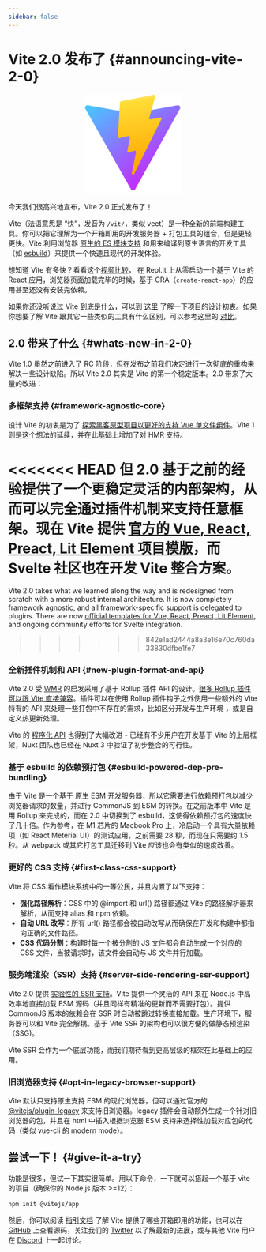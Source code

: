 ```yaml
---
sidebar: false
---
```


# Vite 2.0 发布了 {#announcing-vite-2-0}

<p style="text-align:center">
  <img src="/logo.svg" style="height:200px">
</p>

今天我们很高兴地宣布，Vite 2.0 正式发布了！

Vite（法语意思是 “快”，发音为 `/vit/`，类似 veet）是一种全新的前端构建工具。你可以把它理解为一个开箱即用的开发服务器 + 打包工具的组合，但是更轻更快。Vite 利用浏览器 [原生的 ES 模块支持](https://developer.mozilla.org/en-US/docs/Web/JavaScript/Guide/Modules) 和用来编译到原生语言的开发工具（如 [esbuild](https://esbuild.github.io/)）来提供一个快速且现代的开发体验。

想知道 Vite 有多快？看看这个[视频比较](https://twitter.com/amasad/status/1355379680275128321)， 在 Repl.it 上从零启动一个基于 Vite 的 React 应用，浏览器页面加载完毕的时候，基于 CRA（`create-react-app`）的应用甚至还没有安装完依赖。

如果你还没听说过 Vite 到底是什么，可以到 [这里](/guide/why) 了解一下项目的设计初衷。如果你想要了解 Vite 跟其它一些类似的工具有什么区别，可以参考这里的 [对比](/guide/comparisons)。

## 2.0 带来了什么 {#whats-new-in-2-0}

Vite 1.0 虽然之前进入了 RC 阶段，但在发布之前我们决定进行一次彻底的重构来解决一些设计缺陷。所以 Vite 2.0 其实是 Vite 的第一个稳定版本。2.0 带来了大量的改进：

### 多框架支持 {#framework-agnostic-core}

设计 Vite 的初衷是为了 [探索黑客原型项目以更好的支持 Vue 单文件组件](https://github.com/vuejs/vue-dev-server)。Vite 1 则是这个想法的延续，并在此基础上增加了对 HMR 支持。

<<<<<<< HEAD
但 2.0 基于之前的经验提供了一个更稳定灵活的内部架构，从而可以完全通过插件机制来支持任意框架。现在 Vite 提供 [官方的 Vue, React, Preact, Lit Element 项目模版](https://github.com/vitejs/vite/tree/main/packages/create-app)，而 Svelte 社区也在开发 Vite 整合方案。
=======
Vite 2.0 takes what we learned along the way and is redesigned from scratch with a more robust internal architecture. It is now completely framework agnostic, and all framework-specific support is delegated to plugins. There are now [official templates for Vue, React, Preact, Lit Element](https://github.com/vitejs/vite/tree/main/packages/create-vite), and ongoing community efforts for Svelte integration.
>>>>>>> 842e1ad2444a8a3e16e70c760da33830dfbe1fe7

### 全新插件机制和 API {#new-plugin-format-and-api}

Vite 2.0 受 [WMR](https://github.com/preactjs/wmr) 的启发采用了基于 Rollup 插件 API 的设计。[很多 Rollup 插件可以跟 Vite 直接兼容](https://vite-rollup-plugins.patak.dev/)。插件可以在使用 Rollup 插件钩子之外使用一些额外的 Vite 特有的 API 来处理一些打包中不存在的需求，比如区分开发与生产环境 ，或是自定义热更新处理。

Vite 的 [程序化 API](/guide/api-javascript) 也得到了大幅改进 - 已经有不少用户在开发基于 Vite 的上层框架，Nuxt 团队也已经在 Nuxt 3 中验证了初步整合的可行性。

### 基于 esbuild 的依赖预打包 {#esbuild-powered-dep-pre-bundling}

由于 Vite 是一个基于 原生 ESM 开发服务器，所以它需要进行依赖预打包以减少浏览器请求的数量，并进行 CommonJS 到 ESM 的转换。在之前版本中 Vite 是用 Rollup 来完成的，而在 2.0 中切换到了 esbuild，这使得依赖预打包的速度快了几十倍。作为参考，在 M1 芯片的 Macbook Pro 上，冷启动一个具有大量依赖项（如 React Meterial UI）的测试应用，之前需要 28 秒，而现在只需要约 1.5 秒。从 webpack 或其它打包工具迁移到 Vite 应该也会有类似的速度改善。

### 更好的 CSS 支持 {#first-class-css-support}

Vite 将 CSS 看作模块系统中的一等公民，并且内置了以下支持：

- **强化路径解析**：CSS 中的 @import 和 url() 路径都通过 Vite 的路径解析器来解析，从而支持 alias 和 npm 依赖。
- **自动 URL 改写**：所有 url() 路径都会被自动改写从而确保在开发和构建中都指向正确的文件路径。
- **CSS 代码分割**：构建时每一个被分割的 JS 文件都会自动生成一个对应的 CSS 文件，当被请求时，该文件会自动与 JS 文件并行加载。

### 服务端渲染（SSR）支持 {#server-side-rendering-ssr-support}

Vite 2.0 提供 [实验性的 SSR 支持](/guide/ssr)。Vite 提供一个灵活的 API 来在 Node.js 中高效率地直接加载 ESM 源码（并且同样有精准的更新而不需要打包）。提供 CommonJS 版本的依赖会在 SSR 时自动被跳过转换直接加载。生产环境下，服务器可以和 Vite 完全解耦。基于 Vite SSR 的架构也可以很方便的做静态预渲染（SSG)。

Vite SSR 会作为一个底层功能，而我们期待看到更高层级的框架在此基础上的应用。

### 旧浏览器支持 {#opt-in-legacy-browser-support}

Vite 默认只支持原生支持 ESM 的现代浏览器，但可以通过官方的 [@vitejs/plugin-legacy](https://github.com/vitejs/vite/tree/main/packages/plugin-legacy) 来支持旧浏览器。legacy 插件会自动额外生成一个针对旧浏览器的包，并且在 html 中插入根据浏览器 ESM 支持来选择性加载对应包的代码（类似 vue-cli 的 modern mode）。

## 尝试一下！ {#give-it-a-try}

功能是很多，但试一下其实很简单。用以下命令，一下就可以搭起一个基于 vite 的项目（确保你的 Node.js 版本 >=12）：

```bash
npm init @vitejs/app
```

然后，你可以阅读 [指引文档](/guide/) 了解 Vite 提供了哪些开箱即用的功能，也可以在 [GitHub](https://github.com/vitejs/vite) 上查看源码，关注我们的 [Twitter](https://twitter.com/vite_js) 以了解最新的进展，或与其他 Vite 用户在 [Discord](http://chat.vitejs.dev/) 上一起讨论。
